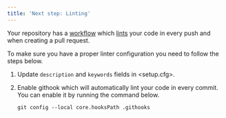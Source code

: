 ```yaml
---
title: 'Next step: Linting'
---
```


Your repository has a [workflow]({{cookiecutter.repository}}/blob/main/.github/workflows/lint.yml) which [lints](https://en.wikipedia.org/wiki/Lint_(software)) your code in every push and when creating a pull request.

To make sure you have a proper linter configuration you need to follow the steps below.

1. Update `description` and `keywords` fields in <setup.cfg>.
1. Enable githook which will automatically lint your code in every commit. You can enable it by running the command below.

    ```shell
    git config --local core.hooksPath .githooks
    ```
